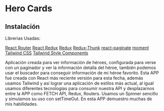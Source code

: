 # Hero Cards
## Instalación

Librerias Usadas: 

[React Router](https://reactrouter.com/web/guides/quick-start)
[React Redux](https://react-redux.js.org/)
[Redux](https://es.redux.js.org/)
[Redux-Thunk](https://www.npmjs.com/package/redux-thunk)
[react-paginate](https://www.npmjs.com/package/react-paginate)
[moment](https://momentjs.com/)
[Tailwind CSS](https://tailwindcss.com/docs/guides/create-react-app)
[Tailwind Style Components](https://www.npmjs.com/package/tailwind-styled-components)

Aplicación creada para ver información de héroes, configurada para verse con un paginador y ver la información detalla del héroe, también podemos usar el buscador para conseguir información de mi héroe favorito.
Esta APP fue creada con React más reciente versión para esta fecha, además usamos Tailwind y así lograr una aplicación de estilos más actual, al igual usamos diferentes tecnologías para consumir nuestra API y desplazarnos entre la APP como FETCH API, Redux, Routers.
Usamos un Spinner sencillo y simulamos su uso con setTimeOut.
En esta APP demuestro muchas de mis habilidades. 

